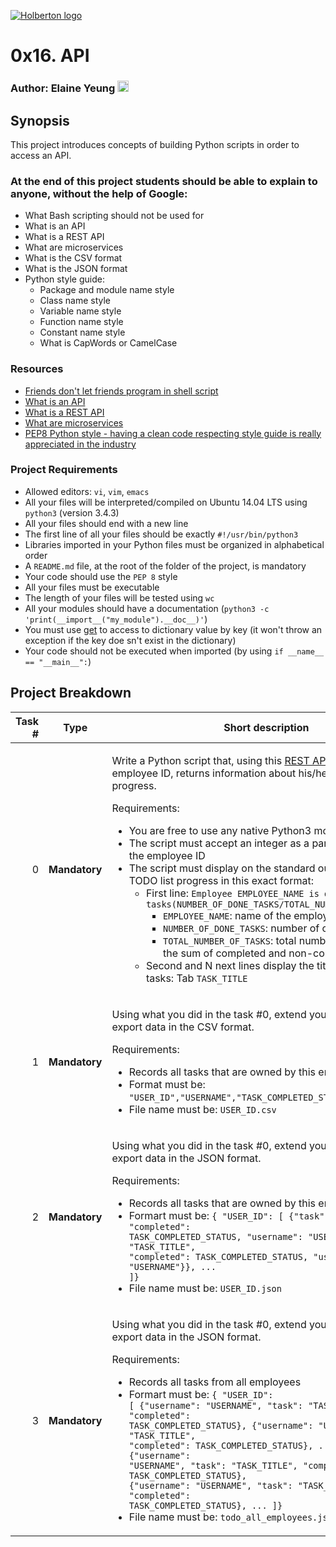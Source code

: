 [![Holberton logo](https://www.holbertonschool.com/assets/holberton-logo-1cc451260ca3cd297def53f2250a9794810667c7ca7b5fa5879a569a457bf16f.png)](https://www.holbertonschool.com/)
# 0x16. API

### Author: Elaine Yeung [<img src="https://user-images.githubusercontent.com/23224088/27935507-4e614b68-6260-11e7-8b20-d0352ef3ff53.png" height="18px"/>](https://twitter.com/egsy) 

## Synopsis
This project introduces concepts of building Python scripts in order to access an API.

### At the end of this project students should be able to explain to anyone, **without the help of Google**:

  * What Bash scripting should not be used for
  * What is an API
  * What is a REST API
  * What are microservices
  * What is the CSV format
  * What is the JSON format
  * Python style guide:
     * Package and module name style
	 * Class name style
	 * Variable name style
	 * Function name style
	 * Constant name style
	 * What is CapWords or CamelCase

### Resources
*   [Friends don't let friends program in shell script](https://www.turnkeylinux.org/blog/friends-dont-let-friends-program-shell-script)
*   [What is an API](http://www.webopedia.com/TERM/A/API.html)
*   [What is a REST API](https://www.sitepoint.com/developers-rest-api/)
*   [What are microservices](https://smartbear.com/learn/api-design/what-are-microservices/)
*   [PEP8 Python style - having a clean code respecting style guide is really appreciated in the industry](https://www.python.org/dev/peps/pep-0008/)

### Project Requirements
*   Allowed editors: `vi`, `vim`, `emacs`
*   All your files will be interpreted/compiled on Ubuntu 14.04 LTS using `python3` (version 3.4.3)
*   All your files should end with a new line
*   The first line of all your files should be exactly `#!/usr/bin/python3`
*   Libraries imported in your Python files must be organized in alphabetical order
*   A `README.md` file, at the root of the folder of the project, is mandatory
*   Your code should use the `PEP 8` style
*   All your files must be executable
*   The length of your files will be tested using `wc`
*   All your modules should have a documentation (`python3 -c 'print(__import__("my_module").__doc__)'`)
*   You must use [get](https://docs.python.org/3.4/library/stdtypes.html#dict.get) to access to dictionary value by key (it won't throw an exception if the key doe sn't exist in the dictionary)
*   Your code should not be executed when imported (by using `if __name__ == "__main__":`)

## Project Breakdown
Task # | Type | Short description | File name and link |
---: | --- | --- | --- |
0 | **Mandatory** |<p>Write a Python script that, using this <a href="https://jsonplaceholder.typicode.com/">REST API</a>, for a given employee ID, returns information about his/her TODO list progress.</p><p>Requirements:</p><ul><li>You are free to use any native Python3 module</li><li>The script must accept an integer as a parameter, which is the employee ID</li><li>The script must display on the standard output the employee TODO list progress in this exact format:<ul><li>First line: <code>Employee EMPLOYEE_NAME is done with tasks(NUMBER_OF_DONE_TASKS/TOTAL_NUMBER_OF_TASKS):</code><ul><li><code>EMPLOYEE_NAME</code>: name of the employee</li><li><code>NUMBER_OF_DONE_TASKS</code>: number of completed tasks</li><li><code>TOTAL_NUMBER_OF_TASKS</code>: total number of tasks, which is the sum of completed and non-completed tasks</li></ul></li><li>Second and N next lines display the title of completed tasks: Tab <code>TASK_TITLE</code></li></ul></li></ul> | [0-gather_data_from_an_API.py](./0-gather_data_from_an_API.py)
1 | **Mandatory** |<p>Using what you did in the task #0, extend your Python script to export data in the CSV format.</p><p>Requirements:</p><ul><li>Records all tasks that are owned by this employee</li><li>Format must be: <code>&quot;USER_ID&quot;,&quot;USERNAME&quot;,&quot;TASK_COMPLETED_STATUS&quot;,&quot;TASK_TITLE&quot;</code></li><li>File name must be: <code>USER_ID.csv</code></li></ul> | [1-export_to_CSV.py](./1-export_to_CSV.py)
2 | **Mandatory** |<p>Using what you did in the task #0, extend your Python script to export data in the JSON format.</p><p>Requirements:</p><ul><li>Records all tasks that are owned by this employee</li><li>Formart must be: <code>{ &quot;USER_ID&quot;: [ {&quot;task&quot;: &quot;TASK_TITLE&quot;, &quot;completed&quot;: TASK_COMPLETED_STATUS, &quot;username&quot;: &quot;USERNAME&quot;}}, {&quot;task&quot;: &quot;TASK_TITLE&quot;, &quot;completed&quot;: TASK_COMPLETED_STATUS, &quot;username&quot;: &quot;USERNAME&quot;}}, ... ]}</code></li><li>File name must be: <code>USER_ID.json</code></li></ul> | [2-export_to_JSON.py](./2-export_to_JSON.py)
3 | **Mandatory** |<p>Using what you did in the task #0, extend your Python script to export data in the JSON format.</p><p>Requirements:</p><ul><li>Records all tasks from all employees</li><li>Formart must be: <code>{ &quot;USER_ID&quot;: [ {&quot;username&quot;: &quot;USERNAME&quot;, &quot;task&quot;: &quot;TASK_TITLE&quot;, &quot;completed&quot;: TASK_COMPLETED_STATUS}, {&quot;username&quot;: &quot;USERNAME&quot;, &quot;task&quot;: &quot;TASK_TITLE&quot;, &quot;completed&quot;: TASK_COMPLETED_STATUS}, ... ], &quot;USER_ID&quot;: [ {&quot;username&quot;: &quot;USERNAME&quot;, &quot;task&quot;: &quot;TASK_TITLE&quot;, &quot;completed&quot;: TASK_COMPLETED_STATUS}, {&quot;username&quot;: &quot;USERNAME&quot;, &quot;task&quot;: &quot;TASK_TITLE&quot;, &quot;completed&quot;: TASK_COMPLETED_STATUS}, ... ]}</code></li><li>File name must be: <code>todo_all_employees.json</code></li></ul> | [3-dictionary_of_list_of_dictionaries.py](./3-dictionary_of_list_of_dictionaries.py)

